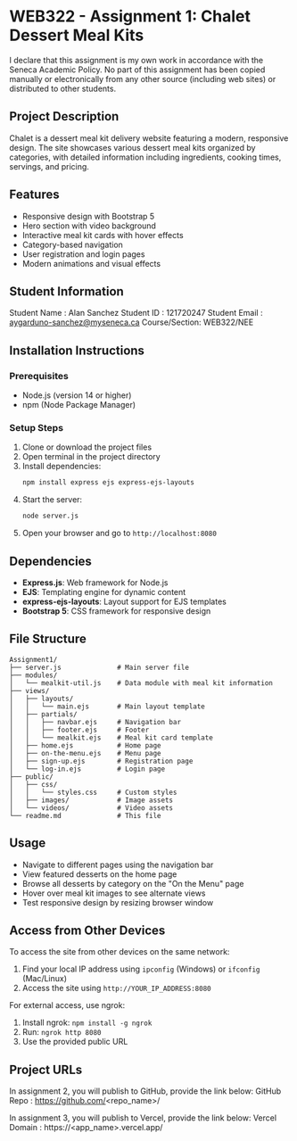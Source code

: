 # WEB322 - Assignment 1: Chalet Dessert Meal Kits

I declare that this assignment is my own work in accordance with the Seneca Academic
Policy. No part of this assignment has been copied manually or electronically from
any other source (including web sites) or distributed to other students.

## Project Description
Chalet is a dessert meal kit delivery website featuring a modern, responsive design. The site showcases various dessert meal kits organized by categories, with detailed information including ingredients, cooking times, servings, and pricing.

## Features
- Responsive design with Bootstrap 5
- Hero section with video background
- Interactive meal kit cards with hover effects
- Category-based navigation
- User registration and login pages
- Modern animations and visual effects

## Student Information
Student Name  : Alan Sanchez
Student ID    : 121720247
Student Email : aygarduno-sanchez@myseneca.ca
Course/Section: WEB322/NEE

## Installation Instructions

### Prerequisites
- Node.js (version 14 or higher)
- npm (Node Package Manager)

### Setup Steps
1. Clone or download the project files
2. Open terminal in the project directory
3. Install dependencies:
   ```bash
   npm install express ejs express-ejs-layouts
   ```
4. Start the server:
   ```bash
   node server.js
   ```
5. Open your browser and go to `http://localhost:8080`

## Dependencies
- **Express.js**: Web framework for Node.js
- **EJS**: Templating engine for dynamic content
- **express-ejs-layouts**: Layout support for EJS templates
- **Bootstrap 5**: CSS framework for responsive design

## File Structure
```
Assignment1/
├── server.js              # Main server file
├── modules/
│   └── mealkit-util.js    # Data module with meal kit information
├── views/
│   ├── layouts/
│   │   └── main.ejs       # Main layout template
│   ├── partials/
│   │   ├── navbar.ejs     # Navigation bar
│   │   ├── footer.ejs     # Footer
│   │   └── mealkit.ejs    # Meal kit card template
│   ├── home.ejs           # Home page
│   ├── on-the-menu.ejs    # Menu page
│   ├── sign-up.ejs        # Registration page
│   └── log-in.ejs         # Login page
├── public/
│   ├── css/
│   │   └── styles.css     # Custom styles
│   ├── images/            # Image assets
│   └── videos/            # Video assets
└── readme.md              # This file
```

## Usage
- Navigate to different pages using the navigation bar
- View featured desserts on the home page
- Browse all desserts by category on the "On the Menu" page
- Hover over meal kit images to see alternate views
- Test responsive design by resizing browser window

## Access from Other Devices
To access the site from other devices on the same network:
1. Find your local IP address using `ipconfig` (Windows) or `ifconfig` (Mac/Linux)
2. Access the site using `http://YOUR_IP_ADDRESS:8080`

For external access, use ngrok:
1. Install ngrok: `npm install -g ngrok`
2. Run: `ngrok http 8080`
3. Use the provided public URL

## Project URLs
In assignment 2, you will publish to GitHub, provide the link below:
GitHub Repo   : https://github.com/<repo_name>/

In assignment 3, you will publish to Vercel, provide the link below:
Vercel Domain : https://<app_name>.vercel.app/


